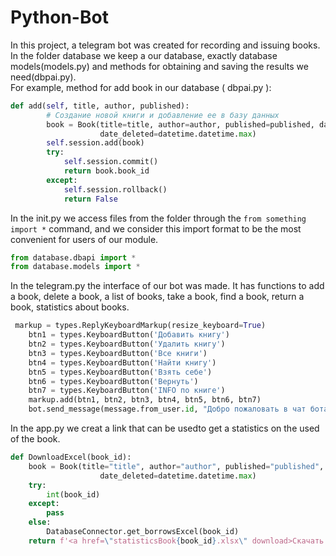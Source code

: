 # Python-Bot
 In this project, a telegram bot was created for recording and issuing books.</br>
In the folder database we keep a our database, exactly database models(models.py) and methods for obtaining and saving the results we need(dbpai.py).</br>
For example, method for add book in our database ( dbpai.py ):
```python
def add(self, title, author, published):
        # Создание новой книги и добавление ее в базу данных
        book = Book(title=title, author=author, published=published, date_added=datetime.datetime.now(),
                    date_deleted=datetime.datetime.max)
        self.session.add(book)
        try:
            self.session.commit()
            return book.book_id
        except:
            self.session.rollback()
            return False
```
In the init.py  we access files from the folder through the `from something import *` command, and we consider this import format to be the most convenient for users of our module.
```python
from database.dbapi import *
from database.models import *
```
In the telegram.py the interface of our bot was made. It has functions to add a book, delete a book, a list of books, take a book, find a book, return a book, statistics about books.
```python
 markup = types.ReplyKeyboardMarkup(resize_keyboard=True)
    btn1 = types.KeyboardButton('Добавить книгу')
    btn2 = types.KeyboardButton('Удалить книгу')
    btn3 = types.KeyboardButton('Все книги')
    btn4 = types.KeyboardButton('Найти книгу')
    btn5 = types.KeyboardButton('Взять себе')
    btn6 = types.KeyboardButton('Вернуть')
    btn7 = types.KeyboardButton('INFO по книге')
    markup.add(btn1, btn2, btn3, btn4, btn5, btn6, btn7)
    bot.send_message(message.from_user.id, "Добро пожаловать в чат бота-библиотеки! Выберите действие", reply_markup=markup)
```
In the app.py we creat a link that can be usedto get a statistics on the used of the book.
```python
def DownloadExcel(book_id):
    book = Book(title="title", author="author", published="published", date_added=datetime.datetime.now(),
                    date_deleted=datetime.datetime.max)
    try:
        int(book_id)
    except:
        pass
    else:
        DatabaseConnector.get_borrowsExcel(book_id)
    return f'<a href=\"statisticsBook{book_id}.xlsx\" download>Скачать статистику по книге</a>'
```
